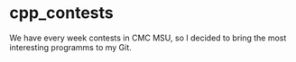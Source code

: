 # cpp_contests
We have every week contests in CMC MSU, so I decided to bring the most interesting programms to my Git.
